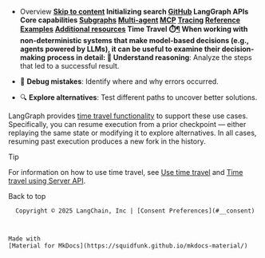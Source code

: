 - Overview **[Skip to content](#time-travel) Initializing search [GitHub](https://github.com/langchain-ai/langgraph) LangGraph APIs Core capabilities [Subgraphs](../subgraphs/) [Multi-agent](../multi_agent/) [MCP](../mcp/) [Tracing](../tracing/) [Reference](../../reference/) [Examples](../../examples/) [Additional resources](../../additional-resources/) [](https://github.com/langchain-ai/langgraph/edit/main/docs/docs/concepts/time-travel.md) Time Travel ⏱️[¶](#time-travel) When working with non-deterministic systems that make model-based decisions (e.g., agents powered by LLMs), it can be useful to examine their decision-making process in detail: 🤔 Understand reasoning**: Analyze the steps that led to a successful result.

- 🐞 **Debug mistakes**: Identify where and why errors occurred.

- 🔍 **Explore alternatives**: Test different paths to uncover better solutions.

LangGraph provides [time travel functionality](../../how-tos/human_in_the_loop/time-travel/) to support these use cases. Specifically, you can resume execution from a prior checkpoint — either replaying the same state or modifying it to explore alternatives. In all cases, resuming past execution produces a new fork in the history.

Tip

For information on how to use time travel, see [Use time travel](../../how-tos/human_in_the_loop/time-travel/) and [Time travel using Server API](../../cloud/how-tos/human_in_the_loop_time_travel/).

  Back to top

      Copyright © 2025 LangChain, Inc | [Consent Preferences](#__consent)



    Made with
    [Material for MkDocs](https://squidfunk.github.io/mkdocs-material/)

[](https://langchain-ai.github.io/langgraphjs/)
[](https://github.com/langchain-ai/langgraph)
[](https://twitter.com/LangChainAI)